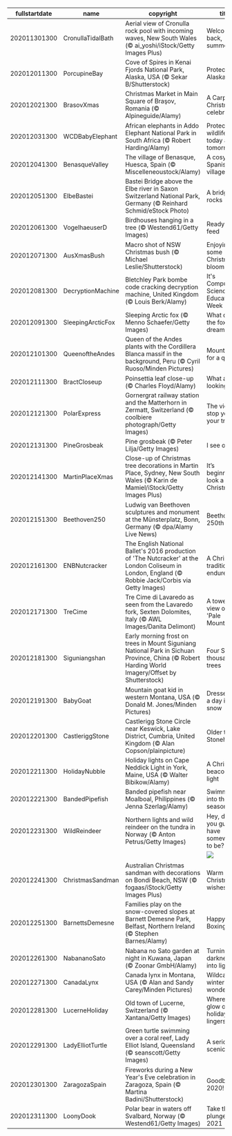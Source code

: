 |fullstartdate|name|copyright|title|image|
|--|--|--|--|--|
202011301300|CronullaTidalBath|Aerial view of Cronulla rock pool with incoming waves, New South Wales (© ai_yoshi/iStock/Getty Images Plus)|Welcome back, summer|![](/en-AU/2020/12/202011301300CronullaTidalBath.jpg)|
202012011300|PorcupineBay|Cove of Spires in Kenai Fjords National Park, Alaska, USA (© Sekar B/Shutterstock)|Protecting Alaska|![](/en-AU/2020/12/202012011300PorcupineBay.jpg)|
202012021300|BrasovXmas|Christmas Market in Main Square of Braşov, Romania (© Alpineguide/Alamy)|A Carpathian Christmas celebration|![](/en-AU/2020/12/202012021300BrasovXmas.jpg)|
202012031300|WCDBabyElephant|African elephants in Addo Elephant National Park in South Africa (© Robert Harding/Alamy)|Protecting wildlife today and tomorrow|![](/en-AU/2020/12/202012031300WCDBabyElephant.jpg)|
202012041300|BenasqueValley|The village of Benasque, Huesca, Spain (© Miscelleneoustock/Alamy)|A cosy Spanish village|![](/en-AU/2020/12/202012041300BenasqueValley.jpg)|
202012051300|ElbeBastei|Bastei Bridge above the Elbe river in Saxon Switzerland National Park, Germany (© Reinhard Schmid/eStock Photo)|A bridge that rocks|![](/en-AU/2020/12/202012051300ElbeBastei.jpg)|
202012061300|VogelhaeuserD|Birdhouses hanging in a tree (© Westend61/Getty Images)|Ready to feed|![](/en-AU/2020/12/202012061300VogelhaeuserD.jpg)|
202012071300|AusXmasBush|Macro shot of NSW Christmas bush (© Michael Leslie/Shutterstock)|Enjoying some Christmas blooms|![](/en-AU/2020/12/202012071300AusXmasBush.jpg)|
202012081300|DecryptionMachine|Bletchley Park bombe code cracking decryption machine, United Kingdom (© Louis Berk/Alamy)|It's Computer Science Education Week|![](/en-AU/2020/12/202012081300DecryptionMachine.jpg)|
202012091300|SleepingArcticFox|Sleeping Arctic fox (© Menno Schaefer/Getty Images)|What does the fox dream?|![](/en-AU/2020/12/202012091300SleepingArcticFox.jpg)|
202012101300|QueenoftheAndes|Queen of the Andes plants with the Cordillera Blanca massif in the background, Peru (© Cyril Ruoso/Minden Pictures)|Mountains fit for a queen|![](/en-AU/2020/12/202012101300QueenoftheAndes.jpg)|
202012111300|BractCloseup|Poinsettia leaf close-up (© Charles Floyd/Alamy)|What are we looking at?|![](/en-AU/2020/12/202012111300BractCloseup.jpg)|
202012121300|PolarExpress|Gornergrat railway station and the Matterhorn in Zermatt, Switzerland (© coolbiere photograph/Getty Images)|The view will stop you in your tracks|![](/en-AU/2020/12/202012121300PolarExpress.jpg)|
202012131300|PineGrosbeak|Pine grosbeak (© Peter Lilja/Getty Images)|I see one!|![](/en-AU/2020/12/202012131300PineGrosbeak.jpg)|
202012141300|MartinPlaceXmas|Close-up of Christmas tree decorations in Martin Place, Sydney, New South Wales (© Karin de Mamiel/iStock/Getty Images Plus)|It’s beginning to look a lot like Christmas|![](/en-AU/2020/12/202012141300MartinPlaceXmas.jpg)|
202012151300|Beethoven250|Ludwig van Beethoven sculptures and monument at the Münsterplatz, Bonn, Germany (© dpa/Alamy Live News)|Beethoven's 250th|![](/en-AU/2020/12/202012151300Beethoven250.jpg)|
202012161300|ENBNutcracker|The English National Ballet's 2016 production of 'The Nutcracker' at the London Coliseum in London, England (© Robbie Jack/Corbis via Getty Images)|A Christmas tradition endures|![](/en-AU/2020/12/202012161300ENBNutcracker.jpg)|
202012171300|TreCime|Tre Cime di Lavaredo as seen from the Lavaredo fork, Sexten Dolomites, Italy (© AWL Images/Danita Delimont)|A towering view of the 'Pale Mountains'|![](/en-AU/2020/12/202012171300TreCime.jpg)|
202012181300|Siguniangshan|Early morning frost on trees in Mount Siguniang National Park in Sichuan Province, China (© Robert Harding World Imagery/Offset by Shutterstock)|Four Sisters, thousands of trees|![](/en-AU/2020/12/202012181300Siguniangshan.jpg)|
202012191300|BabyGoat|Mountain goat kid in western Montana, USA (© Donald M. Jones/Minden Pictures)|Dressed for a day in the snow|![](/en-AU/2020/12/202012191300BabyGoat.jpg)|
202012201300|CastleriggStone|Castlerigg Stone Circle near Keswick, Lake District, Cumbria, United Kingdom (© Alan Copson/plainpicture)|Older than Stonehenge?|![](/en-AU/2020/12/202012201300CastleriggStone.jpg)|
202012211300|HolidayNubble|Holiday lights on Cape Neddick Light in York, Maine, USA (© Walter Bibikow/Alamy)|A Christmas beacon of light|![](/en-AU/2020/12/202012211300HolidayNubble.jpg)|
202012221300|BandedPipefish|Banded pipefish near Moalboal, Philippines (© Jenna Szerlag/Alamy)|Swimming into the season|![](/en-AU/2020/12/202012221300BandedPipefish.jpg)|
202012231300|WildReindeer|Northern lights and wild reindeer on the tundra in Norway (© Anton Petrus/Getty Images)|Hey, don't you guys have somewhere to be?|![](/en-AU/2020/12/202012231300WildReindeer.jpg)|
||||![](/en-AU/2020/12/.jpg)|
202012241300|ChristmasSandman|Australian Christmas sandman with decorations on Bondi Beach, NSW (© fogaas/iStock/Getty Images Plus)|Warm Christmas wishes|![](/en-AU/2020/12/202012241300ChristmasSandman.jpg)|
202012251300|BarnettsDemesne|Families play on the snow-covered slopes at Barnett Demesne Park, Belfast, Northern Ireland (© Stephen Barnes/Alamy)|Happy Boxing Day!|![](/en-AU/2020/12/202012251300BarnettsDemesne.jpg)|
202012261300|NabananoSato|Nabana no Sato garden at night in Kuwana, Japan (© Zoonar GmbH/Alamy)|Turning darkness into light|![](/en-AU/2020/12/202012261300NabananoSato.jpg)|
202012271300|CanadaLynx|Canada lynx in Montana, USA (© Alan and Sandy Carey/Minden Pictures)|Wildcat in a winter wonderland|![](/en-AU/2020/12/202012271300CanadaLynx.jpg)|
202012281300|LucerneHoliday|Old town of Lucerne, Switzerland (© Xantana/Getty Images)|Where the glow of the holidays lingers|![](/en-AU/2020/12/202012281300LucerneHoliday.jpg)|
202012291300|LadyElliotTurtle|Green turtle swimming over a coral reef, Lady Elliot Island, Queensland (© seanscott/Getty Images)|A seriously scenic swim|![](/en-AU/2020/12/202012291300LadyElliotTurtle.jpg)|
202012301300|ZaragozaSpain|Fireworks during a New Year's Eve celebration in Zaragoza, Spain (© Martina Badini/Shutterstock)|Goodbye, 2020!|![](/en-AU/2020/12/202012301300ZaragozaSpain.jpg)|
202012311300|LoonyDook|Polar bear in waters off Svalbard, Norway (© Westend61/Getty Images)|Take the plunge into 2021|![](/en-AU/2020/12/202012311300LoonyDook.jpg)|
